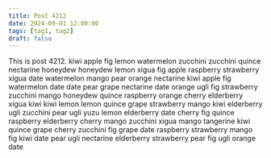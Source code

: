 ```yaml
---
title: Post 4212
date: 2024-09-01 12:00:00
tags: [tag1, tag2]
draft: false
---
```

This is post 4212.
kiwi
apple
fig
lemon
watermelon
zucchini
zucchini
quince
nectarine
honeydew
honeydew
lemon
xigua
fig
apple
raspberry
strawberry
xigua
date
watermelon
mango
pear
orange
nectarine
kiwi
apple
fig
watermelon
date
date
pear
grape
nectarine
date
orange
ugli
fig
strawberry
zucchini
mango
honeydew
quince
raspberry
orange
cherry
elderberry
xigua
kiwi
kiwi
lemon
lemon
quince
grape
strawberry
mango
kiwi
elderberry
ugli
zucchini
pear
ugli
yuzu
lemon
elderberry
date
cherry
fig
quince
raspberry
elderberry
cherry
mango
zucchini
xigua
mango
tangerine
kiwi
quince
grape
cherry
zucchini
fig
grape
date
raspberry
strawberry
mango
fig
kiwi
date
pear
ugli
nectarine
elderberry
strawberry
pear
fig
ugli
orange
date
